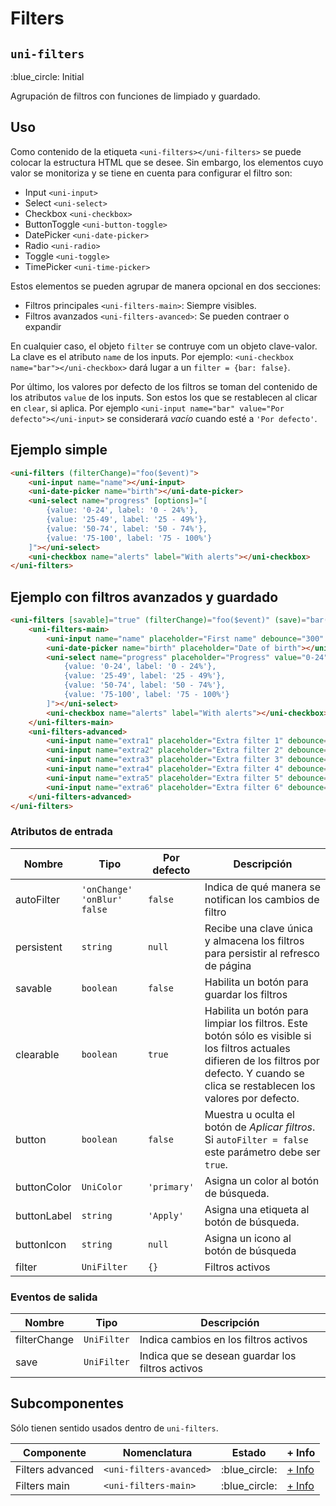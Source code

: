 Filters
===================
`uni-filters`
---
:blue_circle: Initial

Agrupación de filtros con funciones de limpiado y guardado.

## Uso

Como contenido de la etiqueta `<uni-filters></uni-filters>` se puede colocar la estructura HTML que se desee. Sin embargo, los elementos cuyo valor se monitoriza y se tiene en cuenta para configurar el filtro son:

- Input `<uni-input>`
- Select `<uni-select>`
- Checkbox `<uni-checkbox>`
- ButtonToggle `<uni-button-toggle>`
- DatePicker `<uni-date-picker>`
- Radio `<uni-radio>`
- Toggle `<uni-toggle>`
- TimePicker `<uni-time-picker>`

Estos elementos se pueden agrupar de manera opcional en dos secciones:

- Filtros principales `<uni-filters-main>`: Siempre visibles.
- Filtros avanzados `<uni-filters-avanced>`: Se pueden contraer o expandir

En cualquier caso, el objeto `filter` se contruye com un objeto clave-valor. La clave es el atributo `name` de los inputs. Por ejemplo: `<uni-checkbox name="bar"></uni-checkbox>` dará lugar a un `filter = {bar: false}`.

Por último, los valores por defecto de los filtros se toman del contenido de los atributos `value` de los inputs. Son estos los que se restablecen al clicar en `clear`, si aplica. Por ejemplo `<uni-input name="bar" value="Por defecto"></uni-input>` se considerará *vacío* cuando esté a `'Por defecto'`.

## Ejemplo simple

```html
<uni-filters (filterChange)="foo($event)">
    <uni-input name="name"></uni-input>
    <uni-date-picker name="birth"></uni-date-picker>
    <uni-select name="progress" [options]="[
        {value: '0-24', label: '0 - 24%'},
        {value: '25-49', label: '25 - 49%'},
        {value: '50-74', label: '50 - 74%'},
        {value: '75-100', label: '75 - 100%'}
    ]"></uni-select>
    <uni-checkbox name="alerts" label="With alerts"></uni-checkbox>
</uni-filters>
```

## Ejemplo con filtros avanzados y guardado

```html
<uni-filters [savable]="true" (filterChange)="foo($event)" (save)="bar($event)">
    <uni-filters-main>
        <uni-input name="name" placeholder="First name" debounce="300" value="Default value"></uni-input>
        <uni-date-picker name="birth" placeholder="Date of birth"></uni-date-picker>
        <uni-select name="progress" placeholder="Progress" value="0-24" [options]="[
            {value: '0-24', label: '0 - 24%'},
            {value: '25-49', label: '25 - 49%'},
            {value: '50-74', label: '50 - 74%'},
            {value: '75-100', label: '75 - 100%'}
        ]"></uni-select>
        <uni-checkbox name="alerts" label="With alerts"></uni-checkbox>
    </uni-filters-main>
    <uni-filters-advanced>
        <uni-input name="extra1" placeholder="Extra filter 1" debounce="300" value="Default extra value"></uni-input>
        <uni-input name="extra2" placeholder="Extra filter 2" debounce="300"></uni-input>
        <uni-input name="extra3" placeholder="Extra filter 3" debounce="300"></uni-input>
        <uni-input name="extra4" placeholder="Extra filter 4" debounce="300"></uni-input>
        <uni-input name="extra5" placeholder="Extra filter 5" debounce="300"></uni-input>
        <uni-input name="extra6" placeholder="Extra filter 6" debounce="300"></uni-input>
    </uni-filters-advanced>
</uni-filters>
```

### Atributos de entrada

| Nombre        | Tipo                            | Por defecto | Descripción 
| ------------- | ------------------------------- | ----------- | -----------
| autoFilter    | `'onChange'` `'onBlur'` `false` | `false`     | Indica de qué manera se notifican los cambios de filtro
| persistent    | `string`                        | `null`      | Recibe una clave única y almacena los filtros para persistir al refresco de página
| savable       | `boolean`                       | `false`     | Habilita un botón para guardar los filtros
| clearable     | `boolean`                       | `true`      | Habilita un botón para limpiar los filtros. Este botón sólo es visible si los filtros actuales difieren de los filtros por defecto. Y cuando se clica se restablecen los valores por defecto.
| button        | `boolean`                       | `false`     | Muestra u oculta el botón de *Aplicar filtros*. Si `autoFilter = false` este parámetro debe ser `true`.
| buttonColor   | `UniColor`                      | `'primary'` | Asigna un color al botón de búsqueda.
| buttonLabel   | `string`                        | `'Apply'`   | Asigna una etiqueta al botón de búsqueda.
| buttonIcon    | `string`                        | `null`      | Asigna un icono al botón de búsqueda
| filter        | `UniFilter`                     | `{}`        | Filtros activos

### Eventos de salida

| Nombre       | Tipo        | Descripción
| ------------ | ----------- | -----------
| filterChange | `UniFilter` | Indica cambios en los filtros activos
| save         | `UniFilter` | Indica que se desean guardar los filtros activos 

## Subcomponentes

Sólo tienen sentido usados dentro de `uni-filters`.

| Componente          | Nomenclatura            | Estado         | + Info 
| ------------------- | ----------------------- | -------------- | -------
| Filters advanced    | `<uni-filters-avanced>` | :blue_circle:  | [+ Info](filters-advanced)
| Filters main        | `<uni-filters-main>`    | :blue_circle:  | [+ Info](filters-main)
